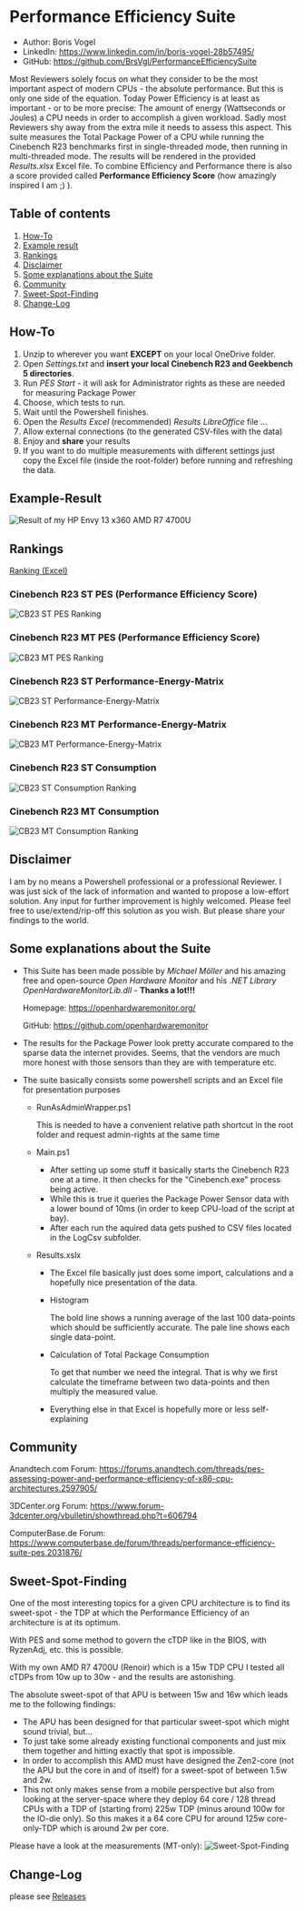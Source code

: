 # Performance Efficiency Suite

- Author: Boris Vogel
- LinkedIn: https://www.linkedin.com/in/boris-vogel-28b57495/
- GitHub: https://github.com/BrsVgl/PerformanceEfficiencySuite

Most Reviewers solely focus on what they consider to be the most important aspect of modern CPUs - the absolute performance.
But this is only one side of the equation. Today Power Efficiency is at least as important - or to be more precise:
The amount of energy (Wattseconds or Joules) a CPU needs in order to accomplish a given workload. Sadly most Reviewers shy away from the extra mile it needs to assess this aspect.
This suite measures the Total Package Power of a CPU while running the Cinebench R23 benchmarks first in single-threaded mode, then running in multi-threaded mode. The results will be rendered in the provided *Results.xlsx* Excel file. 
To combine Efficiency and Performance there is also a score provided called **Performance Efficiency Score** (how amazingly inspired I am ;) ).

## Table of contents

1. [How-To](#how-to)
1. [Example result](#example-result)
1. [Rankings](#rankings)
1. [Disclaimer](#disclaimer)
1. [Some explanations about the Suite](#some-explanations-about-the-suite)
1. [Community](#community)
1. [Sweet-Spot-Finding](#sweet-spot-finding)
1. [Change-Log](#change-log)

## How-To

1. Unzip to wherever you want **EXCEPT** on your local OneDrive folder.
1. Open *Settings.txt* and **insert your local Cinebench R23 and Geekbench 5 directories**.
1. Run *PES Start* - it will ask for Administrator rights as these are needed for measuring Package Power
1. Choose, which tests to run.
1. Wait until the Powershell finishes.
1. Open the *Results Excel* (recommended) *Results LibreOffice* file ...
1. Allow external connections (to the generated CSV-files with the data)
1. Enjoy and **share** your results
1. If you want to do multiple measurements with different settings just copy the Excel file (inside the root-folder) before running and refreshing the data.

## Example-Result
![Result of my HP Envy 13 x360 AMD R7 4700U](/Ranking/Example_result.png "Result of my HP Envy 13 x360 AMD R7 4700U")

## Rankings

[Ranking (Excel)](/Ranking/Rankings.xlsx)

### Cinebench R23 ST PES (Performance Efficiency Score)
![CB23 ST PES Ranking](/Ranking/CB_ST_PES.png "CB23 ST PES Ranking")

### Cinebench R23 MT PES (Performance Efficiency Score)
![CB23 MT PES Ranking](/Ranking/CB_MT_PES.png "CB23 MT PES Ranking")

### Cinebench R23 ST Performance-Energy-Matrix
![CB23 ST Performance-Energy-Matrix](/Ranking/CB_Perf_Power_ST.png "CB23 ST Performance-Energy-Matrix")

### Cinebench R23 MT Performance-Energy-Matrix
![CB23 MT Performance-Energy-Matrix](/Ranking/CB_Perf_Power_MT.png "CB23 MT Performance-Energy-Matrix")

### Cinebench R23 ST Consumption
![CB23 ST Consumption Ranking](/Ranking/CB_ST_Consumption.png "CB23 ST Consumption Ranking")

### Cinebench R23 MT Consumption
![CB23 MT Consumption Ranking](/Ranking/CB_MT_Consumption.png "CB23 MZ Consumption Ranking")

## Disclaimer

I am by no means a Powershell professional or a professional Reviewer. I was just sick of the lack of information and wanted to propose a low-effort solution. Any input for further improvement is highly welcomed.
Please feel free to use/extend/rip-off this solution as you wish.
But please share your findings to the world.

## Some explanations about the Suite

- This Suite has been made possible by *Michael Möller* and his amazing free and open-source *Open Hardware Monitor* and his *.NET Library OpenHardwareMonitorLib.dll* - **Thanks a lot!!!**

  Homepage: https://openhardwaremonitor.org/
  
  GitHub: https://github.com/openhardwaremonitor

- The results for the Package Power look pretty accurate compared to the sparse data the internet provides. Seems, that the vendors are much more honest with those sensors than they are with temperature etc.
- The suite basically consists some powershell scripts and an Excel file for presentation purposes
  - RunAsAdminWrapper.ps1
  
    This is needed to have a convenient relative path shortcut in the root folder and request admin-rights at the same time

  - Main.ps1
    - After setting up some stuff it basically starts the Cinebench R23 one at a time. It then checks for the "Cinebench.exe" process being active.
    - While this is true it queries the Package Power Sensor data with a lower bound of 10ms (in order to keep CPU-load of the script at bay).
    - After each run the aquired data gets pushed to CSV files located in the LogCsv subfolder.
  - Results.xslx
    - The Excel file basically just does some import, calculations and a hopefully nice presentation of the data.
    - Histogram

      The bold line shows a running average of the last 100 data-points which should be sufficiently accurate. The pale line shows each single data-point.

    - Calculation of Total Package Consumption

      To get that number we need the integral. That is why we first calculate the timeframe between two data-points and then multiply the measured value.

    - Everything else in that Excel is hopefully more or less self-explaining

## Community

Anandtech.com Forum: https://forums.anandtech.com/threads/pes-assessing-power-and-performance-efficiency-of-x86-cpu-architectures.2597905/

3DCenter.org Forum: https://www.forum-3dcenter.org/vbulletin/showthread.php?t=606794

ComputerBase.de Forum: https://www.computerbase.de/forum/threads/performance-efficiency-suite-pes.2031876/

## Sweet-Spot-Finding
One of the most interesting topics for a given CPU architecture is to find its sweet-spot - the TDP at which the Performance Efficiency of an architecture is at its optimum.

With PES and some method to govern the cTDP like in the BIOS, with RyzenAdj, etc. this is possible.

With my own AMD R7 4700U (Renoir) which is a 15w TDP CPU I tested all cTDPs from 10w up to 30w - and the results are astonishing.

The absolute sweet-spot of that APU is between 15w and 16w which leads me to the following findings:

- The APU has been designed for that particular sweet-spot which might sound trivial, but...
- To just take some already existing functional components and just mix them together and hitting exactly that spot is impossible.
- In order to accomplish this AMD must have designed the Zen2-core (not the APU but the core in and of itself) for a sweet-spot of between 1.5w and 2w.
- This not only makes sense from a mobile perspective but also from looking at the server-space where they deploy 64 core / 128 thread CPUs with a TDP of (starting from) 225w TDP (minus around 100w for the IO-die only). So this makes it a 64 core CPU for around 125w core-only-TDP which is around 2w per core. 

Please have a look at the measurements (MT-only):
![Sweet-Spot-Finding](/Ranking/SweetSpotFinding.png "Sweet-Spot-Finding")


## Change-Log
please see [Releases](https://github.com/BrsVgl/PerformanceEfficiencySuite/releases)
